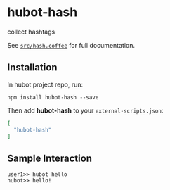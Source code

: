 # hubot-hash

collect hashtags

See [`src/hash.coffee`](src/hash.coffee) for full documentation.

## Installation

In hubot project repo, run:

`npm install hubot-hash --save`

Then add **hubot-hash** to your `external-scripts.json`:

```json
[
  "hubot-hash"
]
```

## Sample Interaction

```
user1>> hubot hello
hubot>> hello!
```
